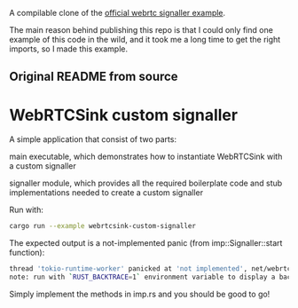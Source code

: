 A compilable clone of the [official webrtc signaller example](https://gitlab.freedesktop.org/gstreamer/gst-plugins-rs/-/blob/main/net/webrtc/examples/webrtcsink-custom-signaller/main.rs).

The main reason behind publishing this repo is that I could only find one example of this code in the wild, and it took me a long time to get the right imports, so I made this example.


## Original README from source

# WebRTCSink custom signaller
A simple application that consist of two parts:

main executable, which demonstrates how to instantiate WebRTCSink with a custom signaller

signaller module, which provides all the required boilerplate code
and stub implementations needed to create a custom signaller

Run with:
```sh
cargo run --example webrtcsink-custom-signaller
```
The expected output is a not-implemented panic (from imp::Signaller::start function):
```sh
thread 'tokio-runtime-worker' panicked at 'not implemented', net/webrtc/examples/webrtcsink-custom-signaller/signaller/imp.rs:14:9
note: run with `RUST_BACKTRACE=1` environment variable to display a backtrace
```
Simply implement the methods in imp.rs and you should be good
to go!
